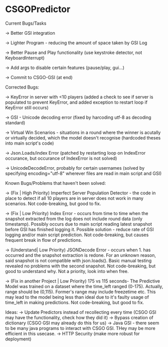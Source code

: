 # CSGOPredictor

Current Bugs/Tasks

-> Better GSI integration

-> Lighter Program - reducing the amount of space taken by GSI Log

-> Better Pause and Play functionality (use keystroke detector, not KeyboardInterrupt)

-> Add args to disable certain features (pause/play, gui...)

-> Commit to CSGO-GSI (at end)

Corrected Bugs:

->  KeyError in server with <10 players (added a check to see if server is populated to prevent KeyError, and added exception to restart loop if KeyError still occurs)

->  GSI - Unicode decoding error (fixed by harcoding utf-8 as decoding standard)

-> Virtual Win Scenarios - situations in a round where the winner is acutally or virtually decided, which the model doesn't recognise (hardcoded theses into main script's code)

-> Json.Loads/index Error (patched by restarting loop on IndexError occurance, but occurance of IndexError is not solved)

-> UnicodeDecodeError, probably for certain usernames (solved by specifying encoding="utf-8" wherever files are read in main script and GSI)

Known Bugs/Problems that haven't been solved:

-> (Fix | High Priority) Imperfect Server Population Detector - the code in place to detect if all 10 players are in server does not work in many scenarios. Not code-breaking, but good to fix. 

-> (Fix | Low Priority) Index Error - occurs from time to time when the snapshot extracted from the log does not include round data (only timestamp). Possibly occurs due to main script reading latest snapshot before GSI has finished logging it. Possible solution - reduce rate of GSI logging and/or main script prediction. Not code-breaking, but causes frequent break in flow of predictions. 

-> (Understand| Low Priority) JSONDecode Error - occurs when 1. has occurred and the snapshot extraction is redone. For an unknown reason, said snapshot is not compatible with json.loads(). Basic manual testing revealed no problems with the second snapshot. Not code-breaking, but good to understand why. Not a priority, look into when free.

-> (Fix in another Project | Low Priority) 175 vs 115 seconds- The Predictive Model was trained on a dataset where the time_left ranged (0-175). Actually, range should be (0,115). Former's range may include freezetime etc. This may lead to the model being less than ideal due to it's faulty usage of time_left in making predictions. Not code-breaking, but good to fix.


Ideas:
-> Update Predictors instead of recollecting every time (CSGO GSI may have the functionality, check how they did it)
-> Bypass creation of dictionary (CSGO GSI may already do this for us)
-> Java GSI - there seem to be many java programs to interact with CSGO GSI. THey may be more efficient in this usecase.
-> HTTP Security (make more robust for deployment)
